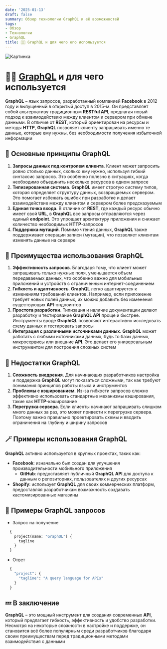 ```yaml
---
date: '2025-01-13'
draft: false
summary: Обзор технологии GraphQL и её возможностей
tags:
- Обзор
- Технологии
- GraphQL
title: 👩‍💻 GraphQL и для чего его используется
---
```


![Картинка](https://adamanr.github.io/blog/images/posts/image_94.jpg)

# 👩‍💻 [**GraphQL**](https://graphql.org/) и для чего используется

**GraphQL** – язык запросов, разработанный компанией **Facebook** в 2012 году и выпущенный в открытый доступ в 2015-м. Он представляет собой альтернативу традиционным **RESTful API**, предлагая новый подход к взаимодействию между клиентом и сервером при обмене данными. В отличие от **REST**, который ориентирован на ресурсы и методы **HTTP**, **GraphQL** позволяет клиенту запрашивать именно те данные, которые ему нужны, без необходимости получения избыточной информации

## 👺 **Основные принципы GraphQL**
1. **Запросы данных под контролем клиента**. Клиент может запросить ровно столько данных, сколько ему нужно, используя гибкий синтаксис запросов. Это особенно полезно в ситуациях, когда необходимо объединить несколько ресурсов в одном запросе
  2. **Типизированная система**. **GraphQL** имеет строгую систему типов, которая определяет структуру данных, возвращаемых сервером. Это помогает избежать ошибок при разработке и делает взаимодействие между клиентом и сервером более предсказуемым
3. **Единая точка входа**. В отличие от **REST**, где каждый ресурс обычно имеет свой **URL**, в **GraphQL** все запросы отправляются через единый **endpoint**. Это упрощает архитектуру приложения и снижает количество необходимых **HTTP**-запросов
4. **Поддержка мутаций**. Помимо чтения данных, **GraphQL** также поддерживает операции записи (мутации), что позволяет клиентам изменять данные на сервере

## 👒 **Преимущества использования GraphQL**
1. **Эффективность запросов**. Благодаря тому, что клиент может запрашивать только нужные поля, уменьшается объем передаваемых данных, что особенно важно для мобильных приложений и устройств с ограниченным интернет-соединением
2. **Гибкость и адаптивность**. **GraphQL** легко адаптируется к изменениям требований клиентов. Например, если приложение требует новых полей данных, их можно добавить без изменения существующих **API**-эндпоинтов
3. **Простота разработки**. Типизация и наличие документации делают разработку и тестирование **GraphQL API** проще и быстрее. Инструменты вроде **GraphiQL** позволяют интерактивно исследовать схему данных и тестировать запросы
4. **Интеграция с различными источниками данных**. **GraphQL** может работать с любыми источниками данных, будь то базы данных, микросервисы или внешние **API**. Это делает его универсальным инструментом для построения сложных систем

## 🔪 **Недостатки GraphQL**
1. **Сложность внедрения**. Для начинающих разработчиков настройка и поддержка **GraphQL** могут показаться сложными, так как требуют понимания принципов работы языка и инструментов
2. **Проблемы с кэшированием**. Из-за гибкости запросов сложно эффективно использовать стандартные механизмы кэширования, такие как **HTTP**-кэширование
3. **Перегрузка сервера**. Если клиенты начинают запрашивать слишком много данных за раз, это может привести к перегрузке сервера. Поэтому важно правильно проектировать схемы и вводить ограничения на глубину и ширину запросов

## 🪄 Примеры использования GraphQL
**GraphQL** активно используется в крупных проектах, таких как:
- **Facebook**: изначально был создан для улучшения производительности мобильного приложения
  - **GitHub**: предоставляет публичный **GraphQL API** для доступа к данным о репозиториях, пользователях и других ресурсах
- **Shopify**: использует **GraphQL** для своих коммерческих платформ, предоставляя разработчикам возможность создавать кастомизированные магазины


## 👀 Примеры GraphQL запросов
- Запрос на получение
```graphql
  {
    project(name: "GraphQL") {
      tagline
    }
  }
```

- Ответ
```graphql
  {
    "project": {
      "tagline": "A query language for APIs"
    }
  }
```

## 💤 **В заключение**
**GraphQL** – это мощный инструмент для создания современных **API**, который предлагает гибкость, эффективность и удобство разработки. Несмотря на некоторые сложности в настройке и поддержке, он становится всё более популярным среди разработчиков благодаря своим преимуществам перед традиционными методами взаимодействия с данными
